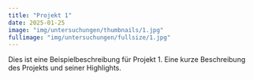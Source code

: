 ```yaml
---
title: "Projekt 1"
date: 2025-01-25
image: "img/untersuchungen/thumbnails/1.jpg"
fullimage: "img/untersuchungen/fullsize/1.jpg"
---
```

Dies ist eine Beispielbeschreibung für Projekt 1. Eine kurze Beschreibung des Projekts und seiner Highlights.
